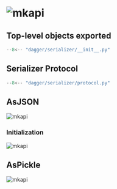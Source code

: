 # ![mkapi](dagger.serializer)

## Top-level objects exported

```python
--8<-- "dagger/serializer/__init__.py"
```

## Serializer Protocol

```python
--8<-- "dagger/serializer/protocol.py"
```

## AsJSON

![mkapi](dagger.serializer.AsJSON)


### Initialization

![mkapi](dagger.serializer.AsJSON.__init__)


## AsPickle

![mkapi](dagger.serializer.AsPickle)


